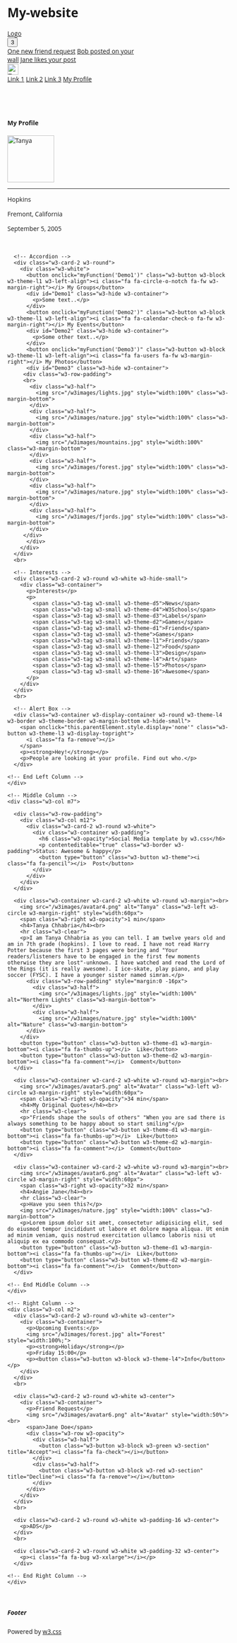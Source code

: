 # My-website
<!DOCTYPE html>
<html>
<title>W3.CSS Template</title>
<meta charset="UTF-8">
<meta name="viewport" content="width=device-width, initial-scale=1">
<link rel="stylesheet" href="https://www.w3schools.com/w3css/4/w3.css">
<link rel="stylesheet" href="https://www.w3schools.com/lib/w3-theme-blue-grey.css">
<link rel='stylesheet' href='https://fonts.googleapis.com/css?family=Open+Sans'>
<link rel="stylesheet" href="https://cdnjs.cloudflare.com/ajax/libs/font-awesome/4.7.0/css/font-awesome.min.css">
<style>
html,body,h1,h2,h3,h4,h5 {font-family: "Open Sans", sans-serif}
</style>
<body class="w3-theme-l5">

<!-- Navbar -->
<div class="w3-top">
 <div class="w3-bar w3-theme-d2 w3-left-align w3-large">
  <a class="w3-bar-item w3-button w3-hide-medium w3-hide-large w3-right w3-padding-large w3-hover-white w3-large w3-theme-d2" href="javascript:void(0);" onclick="openNav()"><i class="fa fa-bars"></i></a>
  <a href="#" class="w3-bar-item w3-button w3-padding-large w3-theme-d4"><i class="fa fa-home w3-margin-right"></i>Logo</a>
  <a href="#" class="w3-bar-item w3-button w3-hide-small w3-padding-large w3-hover-white" title="News"><i class="fa fa-globe"></i></a>
  <a href="#" class="w3-bar-item w3-button w3-hide-small w3-padding-large w3-hover-white" title="Account Settings"><i class="fa fa-user"></i></a>
  <a href="#" class="w3-bar-item w3-button w3-hide-small w3-padding-large w3-hover-white" title="Messages"><i class="fa fa-envelope"></i></a>
  <div class="w3-dropdown-hover w3-hide-small">
    <button class="w3-button w3-padding-large" title="Notifications"><i class="fa fa-bell"></i><span class="w3-badge w3-right w3-small w3-green">3</span></button>     
    <div class="w3-dropdown-content w3-card-4 w3-bar-block" style="width:300px">
      <a href="#" class="w3-bar-item w3-button">One new friend request</a>
      <a href="#" class="w3-bar-item w3-button">Bob posted on your wall</a>
      <a href="#" class="w3-bar-item w3-button">Jane likes your post</a>
    </div>
  </div>
  <a href="#" class="w3-bar-item w3-button w3-hide-small w3-right w3-padding-large w3-hover-white" title="Tanya"><img src="w3images/avatar3.png" class="w3-circle" style="height:25px;width:25px" alt="Tanya"></a>
 </div>
</div>

<!-- Navbar on small screens -->
<div id="navDemo" class="w3-bar-block w3-theme-d2 w3-hide w3-hide-large w3-hide-medium w3-large">
  <a href="#" class="w3-bar-item w3-button w3-padding-large">Link 1</a>
  <a href="#" class="w3-bar-item w3-button w3-padding-large">Link 2</a>
  <a href="#" class="w3-bar-item w3-button w3-padding-large">Link 3</a>
  <a href="#" class="w3-bar-item w3-button w3-padding-large">My Profile</a>
</div>

<!-- Page Container -->
<div class="w3-container w3-content" style="max-width:1400px;margin-top:80px">    
  <!-- The Grid -->
  <div class="w3-row">
    <!-- Left Column -->
    <div class="w3-col m3">
      <!-- Profile -->
      <div class="w3-card-2 w3-round w3-white">
        <div class="w3-container">
         <h4 class="w3-center">My Profile</h4>
         <p class="w3-center"><img src="/w3images/avatar4.png" class="w3-circle" style="height:106px;width:106px" alt="Tanya"></p>
         <hr>
         <p><i class="fa fa-pencil fa-fw w3-margin-right w3-text-theme"></i> Hopkins</p>
         <p><i class="fa fa-home fa-fw w3-margin-right w3-text-theme"></i> Fremont, California</p>
         <p><i class="fa fa-birthday-cake fa-fw w3-margin-right w3-text-theme"></i> September 5, 2005</p>
        </div>
      </div>
      <br>
      
      <!-- Accordion -->
      <div class="w3-card-2 w3-round">
        <div class="w3-white">
          <button onclick="myFunction('Demo1')" class="w3-button w3-block w3-theme-l1 w3-left-align"><i class="fa fa-circle-o-notch fa-fw w3-margin-right"></i> My Groups</button>
          <div id="Demo1" class="w3-hide w3-container">
            <p>Some text..</p>
          </div>
          <button onclick="myFunction('Demo2')" class="w3-button w3-block w3-theme-l1 w3-left-align"><i class="fa fa-calendar-check-o fa-fw w3-margin-right"></i> My Events</button>
          <div id="Demo2" class="w3-hide w3-container">
            <p>Some other text..</p>
          </div>
          <button onclick="myFunction('Demo3')" class="w3-button w3-block w3-theme-l1 w3-left-align"><i class="fa fa-users fa-fw w3-margin-right"></i> My Photos</button>
          <div id="Demo3" class="w3-hide w3-container">
         <div class="w3-row-padding">
         <br>
           <div class="w3-half">
             <img src="/w3images/lights.jpg" style="width:100%" class="w3-margin-bottom">
           </div>
           <div class="w3-half">
             <img src="/w3images/nature.jpg" style="width:100%" class="w3-margin-bottom">
           </div>
           <div class="w3-half">
             <img src="/w3images/mountains.jpg" style="width:100%" class="w3-margin-bottom">
           </div>
           <div class="w3-half">
             <img src="/w3images/forest.jpg" style="width:100%" class="w3-margin-bottom">
           </div>
           <div class="w3-half">
             <img src="/w3images/nature.jpg" style="width:100%" class="w3-margin-bottom">
           </div>
           <div class="w3-half">
             <img src="/w3images/fjords.jpg" style="width:100%" class="w3-margin-bottom">
           </div>
         </div>
          </div>
        </div>      
      </div>
      <br>
      
      <!-- Interests --> 
      <div class="w3-card-2 w3-round w3-white w3-hide-small">
        <div class="w3-container">
          <p>Interests</p>
          <p>
            <span class="w3-tag w3-small w3-theme-d5">News</span>
            <span class="w3-tag w3-small w3-theme-d4">W3Schools</span>
            <span class="w3-tag w3-small w3-theme-d3">Labels</span>
            <span class="w3-tag w3-small w3-theme-d2">Games</span>
            <span class="w3-tag w3-small w3-theme-d1">Friends</span>
            <span class="w3-tag w3-small w3-theme">Games</span>
            <span class="w3-tag w3-small w3-theme-l1">Friends</span>
            <span class="w3-tag w3-small w3-theme-l2">Food</span>
            <span class="w3-tag w3-small w3-theme-l3">Design</span>
            <span class="w3-tag w3-small w3-theme-l4">Art</span>
            <span class="w3-tag w3-small w3-theme-l5">Photos</span>
            <span class="w3-tag w3-small w3-theme-16">Awesome</span>
          </p>
        </div>
      </div>
      <br>
      
      <!-- Alert Box -->
      <div class="w3-container w3-display-container w3-round w3-theme-l4 w3-border w3-theme-border w3-margin-bottom w3-hide-small">
        <span onclick="this.parentElement.style.display='none'" class="w3-button w3-theme-l3 w3-display-topright">
          <i class="fa fa-remove"></i>
        </span>
        <p><strong>Hey!</strong></p>
        <p>People are looking at your profile. Find out who.</p>
      </div>
    
    <!-- End Left Column -->
    </div>
    
    <!-- Middle Column -->
    <div class="w3-col m7">
    
      <div class="w3-row-padding">
        <div class="w3-col m12">
          <div class="w3-card-2 w3-round w3-white">
            <div class="w3-container w3-padding">
              <h6 class="w3-opacity">Social Media template by w3.css</h6>
              <p contenteditable="true" class="w3-border w3-padding">Status: Awesome & happy</p>
              <button type="button" class="w3-button w3-theme"><i class="fa fa-pencil"></i>  Post</button> 
            </div>
          </div>
        </div>
      </div>
      
      <div class="w3-container w3-card-2 w3-white w3-round w3-margin"><br>
        <img src="/w3images/avatar4.png" alt="Tanya" class="w3-left w3-circle w3-margin-right" style="width:60px">
        <span class="w3-right w3-opacity">1 min</span>
        <h4>Tanya Chhabria</h4><br>
        <hr class="w3-clear">
        <p>I am Tanya Chhabria as you can tell. I am twelve years old and am in 7th grade (hopkins). I love to read. I have not read Harry Potter because the first 3 pages were boring and "Your readers/listeners have to be engaged in the first few moments otherwise they are lost"-unknown. I have watched and read the Lord of the Rings (it is really awesome). I ice-skate, play piano, and play soccer (FYSC). I have a younger sister named simran.</p>
          <div class="w3-row-padding" style="margin:0 -16px">
            <div class="w3-half">
              <img src="/w3images/lights.jpg" style="width:100%" alt="Northern Lights" class="w3-margin-bottom">
            </div>
            <div class="w3-half">
              <img src="/w3images/nature.jpg" style="width:100%" alt="Nature" class="w3-margin-bottom">
          </div>
        </div>
        <button type="button" class="w3-button w3-theme-d1 w3-margin-bottom"><i class="fa fa-thumbs-up"></i>  Like</button> 
        <button type="button" class="w3-button w3-theme-d2 w3-margin-bottom"><i class="fa fa-comment"></i>  Comment</button> 
      </div>
      
      <div class="w3-container w3-card-2 w3-white w3-round w3-margin"><br>
        <img src="/w3images/avatar5.png" alt="Avatar" class="w3-left w3-circle w3-margin-right" style="width:60px">
        <span class="w3-right w3-opacity">34 min</span>
        <h4>My Original Quotes</h4><br>
        <hr class="w3-clear">
        <p>"Friends shape the souls of others" "When you are sad there is always something to be happy about so start smiling"</p>
        <button type="button" class="w3-button w3-theme-d1 w3-margin-bottom"><i class="fa fa-thumbs-up"></i>  Like</button> 
        <button type="button" class="w3-button w3-theme-d2 w3-margin-bottom"><i class="fa fa-comment"></i>  Comment</button> 
      </div>  

      <div class="w3-container w3-card-2 w3-white w3-round w3-margin"><br>
        <img src="/w3images/avatar6.png" alt="Avatar" class="w3-left w3-circle w3-margin-right" style="width:60px">
        <span class="w3-right w3-opacity">32 min</span>
        <h4>Angie Jane</h4><br>
        <hr class="w3-clear">
        <p>Have you seen this?</p>
        <img src="/w3images/nature.jpg" style="width:100%" class="w3-margin-bottom">
        <p>Lorem ipsum dolor sit amet, consectetur adipisicing elit, sed do eiusmod tempor incididunt ut labore et dolore magna aliqua. Ut enim ad minim veniam, quis nostrud exercitation ullamco laboris nisi ut aliquip ex ea commodo consequat.</p>
        <button type="button" class="w3-button w3-theme-d1 w3-margin-bottom"><i class="fa fa-thumbs-up"></i>  Like</button> 
        <button type="button" class="w3-button w3-theme-d2 w3-margin-bottom"><i class="fa fa-comment"></i>  Comment</button> 
      </div> 
      
    <!-- End Middle Column -->
    </div>
    
    <!-- Right Column -->
    <div class="w3-col m2">
      <div class="w3-card-2 w3-round w3-white w3-center">
        <div class="w3-container">
          <p>Upcoming Events:</p>
          <img src="/w3images/forest.jpg" alt="Forest" style="width:100%;">
          <p><strong>Holiday</strong></p>
          <p>Friday 15:00</p>
          <p><button class="w3-button w3-block w3-theme-l4">Info</button></p>
        </div>
      </div>
      <br>
      
      <div class="w3-card-2 w3-round w3-white w3-center">
        <div class="w3-container">
          <p>Friend Request</p>
          <img src="/w3images/avatar6.png" alt="Avatar" style="width:50%"><br>
          <span>Jane Doe</span>
          <div class="w3-row w3-opacity">
            <div class="w3-half">
              <button class="w3-button w3-block w3-green w3-section" title="Accept"><i class="fa fa-check"></i></button>
            </div>
            <div class="w3-half">
              <button class="w3-button w3-block w3-red w3-section" title="Decline"><i class="fa fa-remove"></i></button>
            </div>
          </div>
        </div>
      </div>
      <br>
      
      <div class="w3-card-2 w3-round w3-white w3-padding-16 w3-center">
        <p>ADS</p>
      </div>
      <br>
      
      <div class="w3-card-2 w3-round w3-white w3-padding-32 w3-center">
        <p><i class="fa fa-bug w3-xxlarge"></i></p>
      </div>
      
    <!-- End Right Column -->
    </div>
    
  <!-- End Grid -->
  </div>
  
<!-- End Page Container -->
</div>
<br>

<!-- Footer -->
<footer class="w3-container w3-theme-d3 w3-padding-16">
  <h5>Footer</h5>
</footer>

<footer class="w3-container w3-theme-d5">
  <p>Powered by <a href="https://www.w3schools.com/w3css/default.asp" target="_blank">w3.css</a></p>
</footer>
 
<script>
// Accordion
function myFunction(id) {
    var x = document.getElementById(id);
    if (x.className.indexOf("w3-show") == -1) {
        x.className += " w3-show";
        x.previousElementSibling.className += " w3-theme-d1";
    } else { 
        x.className = x.className.replace("w3-show", "");
        x.previousElementSibling.className = 
        x.previousElementSibling.className.replace(" w3-theme-d1", "");
    }
}

// Used to toggle the menu on smaller screens when clicking on the menu button
function openNav() {
    var x = document.getElementById("navDemo");
    if (x.className.indexOf("w3-show") == -1) {
        x.className += " w3-show";
    } else { 
        x.className = x.className.replace(" w3-show", "");
    }
}
</script>

</body>
</html> 
